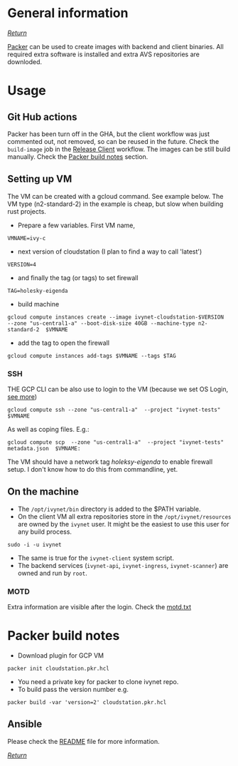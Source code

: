 # General information

_[Return](../README.md)_

[Packer](https://packer.io) can be used to create images with backend and client binaries.
All required extra software is installed and extra AVS repositories are downloded.

# Usage

## Git Hub actions

Packer has been turn off in the GHA, but the client workflow was just commented out, not removed, so can be reused in the future.
Check the `build-image` job in the [Release Client](../github/workflows/release-client.yml) workflow.
The images can be still build manually.
Check the [Packer build notes](#packer-build-notes) section.

## Setting up VM

The VM can be created with a gcloud command.
See example below.
The VM type (n2-standard-2) in the example is cheap, but slow when building rust projects.

* Prepare a few variables. First VM name,
```
VMNAME=ivy-c
```
* next version of cloudstation (I plan to find a way to call 'latest')
```
VERSION=4
```
* and finally the tag (or tags) to set firewall
```
TAG=holesky-eigenda
```
* build machine
```
gcloud compute instances create --image ivynet-cloudstation-$VERSION  --zone "us-central1-a" --boot-disk-size 40GB --machine-type n2-standard-2  $VMNAME
```
* add the tag to open the firewall
```
gcloud compute instances add-tags $VMNAME --tags $TAG
```

### SSH
THE GCP CLI can be also use to login to the VM (because we set OS Login, [see more](https://cloud.google.com/compute/docs/oslogin))
```
gcloud compute ssh --zone "us-central1-a"  --project "ivynet-tests" $VMNAME
```
As well as coping files. E.g.:
```
gcloud compute scp  --zone "us-central1-a"  --project "ivynet-tests" metadata.json  $VMNAME:
```
The VM should have a network tag _holeksy-eigenda_ to enable firewall setup.
I don't know how to do this from commandline, yet.


## On the machine
* The `/opt/ivynet/bin` directory is added to the $PATH variable.
* On the client VM all extra repositories store in the `/opt/ivynet/resources` are owned by the `ivynet` user.
It might be the easiest to use this user for any build process.
```
sudo -i -u ivynet
```
* The same is true for the `ivynet-client` system script.
* The backend services (`ivynet-api`, `ivynet-ingress`, `ivynet-scanner`) are owned and run by `root`.

### MOTD

Extra information are visible after the login.
Check the [motd.txt](../ansible/roles/ivynet-client/templates/motd.txt.j2)

# Packer build notes

* Download plugin for GCP VM
```
packer init cloudstation.pkr.hcl
```
* You need a private key for packer to clone ivynet repo.
* To build pass the version number e.g.
```
packer build -var 'version=2' cloudstation.pkr.hcl
```

## Ansible

Please check the [README](../ansible/README.md) file for more information.

_[Return](../README.md)_
